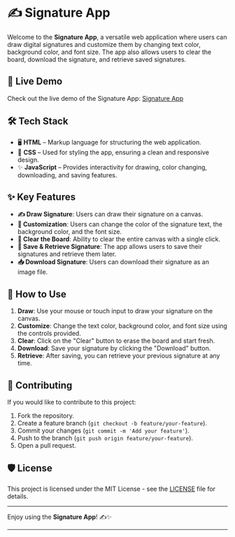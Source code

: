 # ✍️ Signature App

Welcome to the **Signature App**, a versatile web application where users can draw digital signatures and customize them by changing text color, background color, and font size. The app also allows users to clear the board, download the signature, and retrieve saved signatures.

## 🚀 Live Demo

Check out the live demo of the Signature App: [Signature App](https://signature-app-aps.netlify.app/)

## 🛠 Tech Stack

- 🖥️ **HTML** – Markup language for structuring the web application.
- 🎨 **CSS** – Used for styling the app, ensuring a clean and responsive design.
- ✨ **JavaScript** – Provides interactivity for drawing, color changing, downloading, and saving features.

## ✨ Key Features

- **✍️ Draw Signature**: Users can draw their signature on a canvas.
- **🎨 Customization**: Users can change the color of the signature text, the background color, and the font size.
- **🧹 Clear the Board**: Ability to clear the entire canvas with a single click.
- **💾 Save & Retrieve Signature**: The app allows users to save their signatures and retrieve them later.
- **📥 Download Signature**: Users can download their signature as an image file.

## 🔧 How to Use

1. **Draw**: Use your mouse or touch input to draw your signature on the canvas.
2. **Customize**: Change the text color, background color, and font size using the controls provided.
3. **Clear**: Click on the "Clear" button to erase the board and start fresh.
4. **Download**: Save your signature by clicking the "Download" button.
5. **Retrieve**: After saving, you can retrieve your previous signature at any time.

## 🤝 Contributing

If you would like to contribute to this project:
1. Fork the repository.
2. Create a feature branch (`git checkout -b feature/your-feature`).
3. Commit your changes (`git commit -m 'Add your feature'`).
4. Push to the branch (`git push origin feature/your-feature`).
5. Open a pull request.

## 🛡 License

This project is licensed under the MIT License - see the [LICENSE](LICENSE) file for details.

---

Enjoy using the **Signature App**! ✍️✨

---

